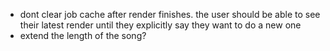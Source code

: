 - dont clear job cache after render finishes. the user should be able to see their latest render until they explicitly say they want to do a new one
- extend the length of the song?